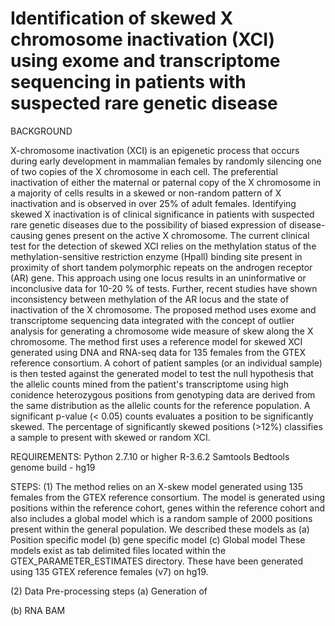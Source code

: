 # Identification of skewed X chromosome inactivation (XCI) using exome and transcriptome sequencing in patients with suspected rare genetic disease

BACKGROUND 

X-chromosome inactivation (XCI) is an epigenetic process that occurs during early development in mammalian females by randomly silencing one of two copies of the X chromosome in each cell. The preferential inactivation of either the maternal or paternal copy of the X chromosome in a majority of cells results in a skewed or non-random pattern of X inactivation and is observed in over 25% of adult females. Identifying skewed X inactivation is of clinical significance in patients with suspected rare genetic diseases due to the possibility of biased expression of disease-causing genes present on the active X chromosome. The current clinical test for the detection of skewed XCI relies on the methylation status of the methylation-sensitive restriction enzyme (Hpall) binding site present in proximity of short tandem polymorphic repeats on the androgen receptor (AR) gene. This approach using one locus results in an uninformative or inconclusive data for 10-20 % of tests. Further, recent studies have shown inconsistency between methylation of the AR locus and the state of inactivation of the X chromosome. The proposed method uses exome and transcriptome sequencing data integrated with the concept of outlier analysis for generating a chromosome wide measure of skew along the X chromosome. The method first uses a reference model for skewed XCI generated using DNA and RNA-seq data for 135 females from the GTEX reference consortium. A cohort of patient samples (or an individual sample) is then tested against the generated model to test the null hypothesis that the allelic counts mined from the patient's transcriptome using high conidence heterozygous positions from genotyping data are derived from the same distribution as the allelic counts for the reference population. A significant p-value (< 0.05) counts evaluates a position to be significantly skewed. The percentage of significantly skewed positions (>12%) classifies a sample to present with skewed or random XCI. 

REQUIREMENTS:
Python 2.7.10 or higher
R-3.6.2
Samtools
Bedtools
genome build - hg19 

STEPS:
(1) The method relies on an X-skew model generated using 135 females from the GTEX reference consortium. The model is generated using positions within the reference cohort, genes within the reference cohort and also includes a global model which is a random sample of 2000 positions present within the general population. We described these models as 
  (a) Position specific model 
  (b) gene specific model
  (c) Global model 
  These models exist as tab delimited files located within the GTEX_PARAMETER_ESTIMATES directory. These have been generated using 135 GTEX reference females (v7) on hg19. 

(2) Data Pre-processing steps
  (a) Generation of 


  (b) RNA BAM 

     

     


